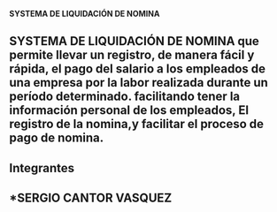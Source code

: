 **SYSTEMA DE LIQUIDACIÓN DE NOMINA**

SYSTEMA DE LIQUIDACIÓN DE NOMINA que permite llevar un registro, de manera fácil y rápida,
el pago del salario a los empleados de una empresa por la labor realizada durante un período determinado. 
facilitando tener la información personal de los empleados, El registro de la nomina,y facilitar el proceso de pago de nomina. 
---

## Integrantes

*SERGIO CANTOR VASQUEZ
---
